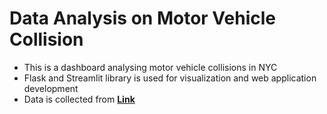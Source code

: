 # Data Analysis on Motor Vehicle Collision

- This is a dashboard analysing motor vehicle collisions in NYC
- Flask and Streamlit library is used for visualization and web application development
- Data is collected from <b><a href="https://data.cityofnewyork.us/Public-Safety/Motor-Vehicle-Collisions-Crashes/h9gi-nx95">Link</a></b>
